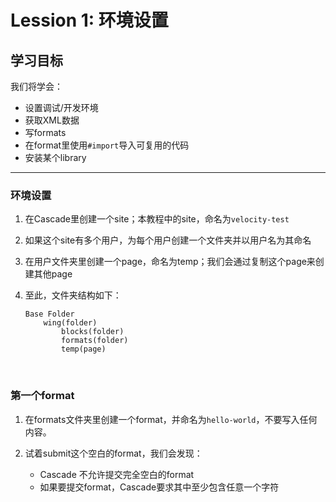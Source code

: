 # Lession 1: 环境设置

## 学习目标

我们将学会：

* 设置调试/开发环境
* 获取XML数据
* 写formats
* 在format里使用`#import`导入可复用的代码
* 安装某个library

-----------------

### 环境设置

1. 在Cascade里创建一个site；本教程中的site，命名为`velocity-test`

2. 如果这个site有多个用户，为每个用户创建一个文件夹并以用户名为其命名

3. 在用户文件夹里创建一个page，命名为temp；我们会通过复制这个page来创建其他page

4. 至此，文件夹结构如下：

   ```shell
   Base Folder
       wing(folder)
           blocks(folder)
           formats(folder)
           temp(page)
   ```

   ​

### 第一个format

1. 在formats文件夹里创建一个format，并命名为`hello-world`，不要写入任何内容。

2. 试着submit这个空白的format，我们会发现：

   * Cascade 不允许提交完全空白的format
   * 如果要提交format，Cascade要求其中至少包含任意一个字符

   ​
